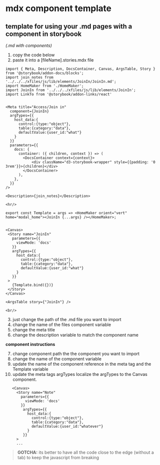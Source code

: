 # mdx component template
## template for using your .md pages with a component in storybook
_(.md with components)_

1. copy the code below
2. paste it into a [fileName].stories.mdx file

```
import { Meta, Description, DocsContainer, Canvas, ArgsTable, Story } from '@storybook/addon-docs/blocks';
import join_notes from '../../../xfiles/js/lib/elements/JoinIn/JoinIn.md';
import HomeMaker from './HomeMaker';
import JoinIn from '../../../xfiles/js/lib/elements/JoinIn';
import LinkTo from '@storybook/addon-links/react'


<Meta title="Access/Join in"
  component={JoinIn}
  argTypes={{
    host_data:{
      control:{type:"object"},
      table:{category:"data"},
      defaultValue:{user_id:"what"}
    }
  }}
  parameters={{
    docs: {
      container: ({ children, context }) => (
        <DocsContainer context={context}>
            <div className="d3-storybook-wrapper" style={{padding: '0 3rem'}}>{children}</div>
        </DocsContainer>
      ),
    },
  }}
/>

<Description>{join_notes}</Description>

<hr/>

export const Template = args => <HomeMaker orient="vert" home="modal_home"><JoinIn {...args} /></HomeMaker>;


<Canvas>
 <Story name="JoinIn"
   parameters={{
     viewMode: 'docs'
   }}
   argTypes={{
     host_data:{
       control:{type:"object"},
       table:{category:"data"},
       defaultValue:{user_id:"what"}
     }
   }}
 >
   {Template.bind({})}
 </Story>
</Canvas>

<ArgsTable story={"JoinIn"} />

<br/>

```

3. just change the path of the .md file you want to import
4. change the name of the files component variable
5. change the meta title
6. change the description variable to match the component name

**component instructions**

7. change component path the the component you want to import
8. change the name of the component variable
9. update the name of the component reference in the meta tag and the Template variable
10. update the meta tags argTypes localize the argTypes to the Canvas component.

```
   <Canvas>
     <Story name="Note"
       parameters={{
         viewMode: 'docs'
       }}
        argTypes={{
          host_data:{
            control:{type:"object"},
            table:{category:"data"},
            defaultValue:{user_id:"whatever"}
          }
        }}
     >
     ...
```

> **GOTCHA:** its better to have all the code close to the edge (without a tab) to keep the javascript from  breaking

